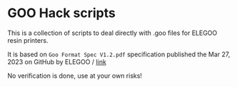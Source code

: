 GOO Hack scripts
================

This is a collection of scripts to deal directly with .goo files for ELEGOO
resin printers.

It is based on `Goo Format Spec V1.2.pdf` specification published the Mar 27,
2023 on GitHub by ELEGOO / [link](https://github.com/elegooofficial/GOO/blob/c587947681b5ce96f504a2d919bcc04660ccb976/Goo%20Format%20Spec%20V1.2.pdf)

No verification is done, use at your own risks!
